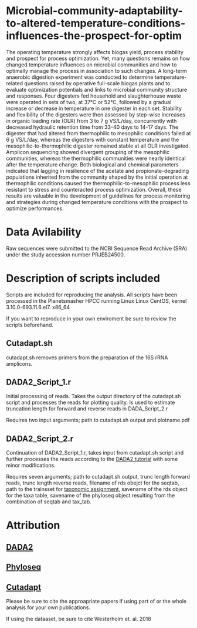 # Microbial-community-adaptability-to-altered-temperature-conditions-influences-the-prospect-for-optim
The operating temperature strongly affects biogas yield, process stability and prospect for process optimization. Yet, many questions remains on how changed temperature influences on microbial communities and how to optimally manage the process in association to such changes. A long-term anaerobic digestion experiment was conducted to determine temperature-related questions raised by operative full-scale biogas plants and to evaluate optimization potentials and links to microbial community structure and responses. Four digesters fed household and slaughterhouse waste were operated in sets of two, at 37°C or 52°C, followed by a gradual increase or decrease in temperature in one digester in each set. Stability and flexibility of the digesters were then assessed by step-wise increases in organic loading rate (OLR) from 3 to 7 g VS/L/day, concurrently with decreased hydraulic retention time from 33-40 days to 14-17 days. The digester that had altered from thermophilic to mesophilic conditions failed at 6 g VS/L/day, whereas the digesters with constant temperature and the mesophilic-to-thermophilic digester remained stable at all OLR investigated. Amplicon sequencing showed divergent grouping of the mesophilic communities, whereas the thermophilic communities were nearly identical after the temperature change. Both biological and chemical parameters indicated that lagging in resilience of the acetate and propionate-degrading populations inherited from the community shaped by the initial operation at thermophilic conditions caused the thermophilic-to-mesophilic process less resistant to stress and counteracted process optimization. Overall, these results are valuable in the development of guidelines for process monitoring and strategies during changed temperature conditions with the prospect to optimize performances. 

# Data Avilability

Raw sequences were submitted to the NCBI Sequence Read Archive (SRA) under the study accession number PRJEB24500.

# Description of scripts included

Scripts are included for reproducing the analysis. All scripts have been processed in the Planetsmasher HPCC running Linux Linux CentOS, kernel 3.10.0-693.11.6.el7. x86_64 

If you want to reproduce in your own enviroment be sure to review the scripts beforehand.

## Cutadapt.sh
cutadapt.sh removes primers from the preparation of the 16S rRNA amplicons.

## DADA2_Script_1.r
Initial processing of reads. Takes the output directory of the cutadapt.sh script and processes the reads for plotting quality. Is used to estimate truncation length for forward and reverse reads in DADA_Script_2.r

Requires two input arguments; path to cutadapt.sh output and plotname.pdf

## DADA2_Script_2.r
Continuation of DADA2_Script_1.r, takes input from cutadapt.sh script and further processes the reads according to the [DADA2 tutorial](https://benjjneb.github.io/dada2/bigdata_paired.html) with some minor modifications.

Requires seven arguments; path to cutadapt.sh output, trunc length forward reads, trunc length reverse reads, filename of rds obejct for the seqtab, path to the trainsset for [taxonomic assignment](https://benjjneb.github.io/dada2/assign.html), savename of the rds object for the taxa table, savename of the phyloseq object resulting from the combination of seqtab and tax_tab.

# Attribution
## [DADA2](https://benjjneb.github.io/dada2/index.html)
## [Phyloseq](https://joey711.github.io/phyloseq/)
## [Cutadapt](http://cutadapt.readthedocs.io/en/stable/guide.html)
Please be sure to cite the approapriate papers if using part of or the whole analysis for your own publications.

If using the dataaset, be sure to cite Westerholm et. al. 2018
